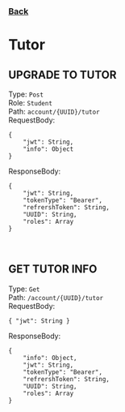 ### [Back](./Main.md)

# Tutor

## **UPGRADE TO TUTOR**

Type: `Post`  
Role: `Student`  
Path: `account/{UUID}/tutor`  
RequestBody:

```
{
    "jwt": String,
    "info": Object
}
```

ResponseBody:

```
{
    "jwt": String,
    "tokenType": "Bearer",
    "refrershToken": String,
    "UUID": String,
    "roles": Array
}
```

<br>

## **GET TUTOR INFO**

Type: `Get`  
Path: `/account/{UUID}/tutor`  
RequestBody:

```
{ "jwt": String }
```

ResponseBody:

```
{
    "info": Object,
    "jwt": String,
    "tokenType": "Bearer",
    "refrershToken": String,
    "UUID": String,
    "roles": Array
}
```
